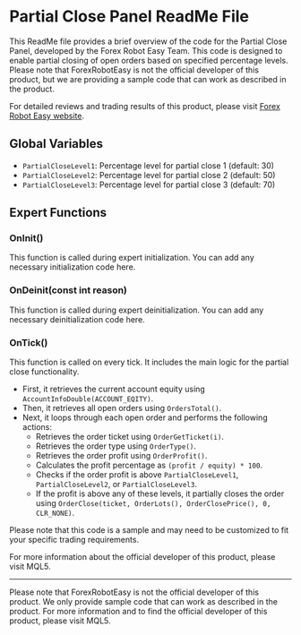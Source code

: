 # Partial Close Panel ReadMe File

This ReadMe file provides a brief overview of the code for the Partial Close Panel, developed by the Forex Robot Easy Team. This code is designed to enable partial closing of open orders based on specified percentage levels. Please note that ForexRobotEasy is not the official developer of this product, but we are providing a sample code that can work as described in the product.

For detailed reviews and trading results of this product, please visit [Forex Robot Easy website](https://forexroboteasy.com/forex-robot-review/partial-close-panel-review-forex-software-results-unveiled/). 

## Global Variables

- `PartialCloseLevel1`: Percentage level for partial close 1 (default: 30)
- `PartialCloseLevel2`: Percentage level for partial close 2 (default: 50)
- `PartialCloseLevel3`: Percentage level for partial close 3 (default: 70)

## Expert Functions

### OnInit()

This function is called during expert initialization. You can add any necessary initialization code here.

### OnDeinit(const int reason)

This function is called during expert deinitialization. You can add any necessary deinitialization code here.

### OnTick()

This function is called on every tick. It includes the main logic for the partial close functionality.

- First, it retrieves the current account equity using `AccountInfoDouble(ACCOUNT_EQITY)`.
- Then, it retrieves all open orders using `OrdersTotal()`.
- Next, it loops through each open order and performs the following actions:
  - Retrieves the order ticket using `OrderGetTicket(i)`.
  - Retrieves the order type using `OrderType()`.
  - Retrieves the order profit using `OrderProfit()`.
  - Calculates the profit percentage as `(profit / equity) * 100`.
  - Checks if the order profit is above `PartialCloseLevel1`, `PartialCloseLevel2`, or `PartialCloseLevel3`.
  - If the profit is above any of these levels, it partially closes the order using `OrderClose(ticket, OrderLots(), OrderClosePrice(), 0, CLR_NONE)`.

Please note that this code is a sample and may need to be customized to fit your specific trading requirements.

For more information about the official developer of this product, please visit MQL5.

---

Please note that ForexRobotEasy is not the official developer of this product. We only provide sample code that can work as described in the product. For more information and to find the official developer of this product, please visit MQL5.
